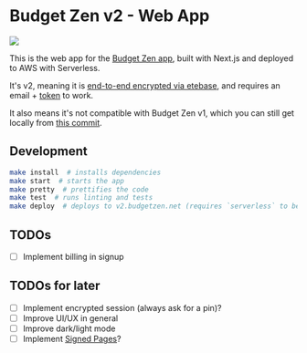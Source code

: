 # Budget Zen v2 - Web App

[![](https://github.com/BrunoBernardino/budgetzen-web/workflows/Run%20Tests/badge.svg)](https://github.com/BrunoBernardino/budgetzen-web/actions?workflow=Run+Tests)

This is the web app for the [Budget Zen app](https://budgetzen.net), built with Next.js and deployed to AWS with Serverless.

It's v2, meaning it is [end-to-end encrypted via etebase](https://etebase.com), and requires an email + [token](https://budgetzen.net/get-sync-token) to work.

It also means it's not compatible with Budget Zen v1, which you can still get locally from [this commit](https://github.com/BrunoBernardino/budgetzen-web/tree/397d625469b7dfd8d1968c847b32e607ee7c8ee9).

## Development

```bash
make install  # installs dependencies
make start  # starts the app
make pretty  # prettifies the code
make test  # runs linting and tests
make deploy  # deploys to v2.budgetzen.net (requires `serverless` to be installed globally)
```

## TODOs

- [ ] Implement billing in signup

## TODOs for later

- [ ] Implement encrypted session (always ask for a pin)?
- [ ] Improve UI/UX in general
- [ ] Improve dark/light mode
- [ ] Implement [Signed Pages](https://github.com/tasn/webext-signed-pages)?
